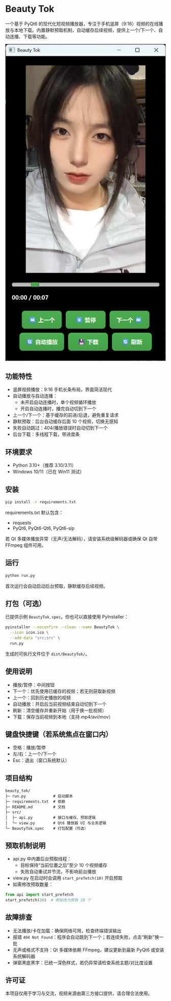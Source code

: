 # Beauty Tok

一个基于 PyQt6 的现代化短视频播放器，专注于手机竖屏（9:16）视频的在线播放与本地下载。内置静默预取机制，自动缓存后续视频，提供上一个/下一个、自动连播、下载等功能。

![](/static/screenShot.png)

## 功能特性

- 竖屏视频播放：9:16 手机长条布局，界面简洁现代
- 自动播放与自动连播：
  - 未开启自动连播时，单个视频循环播放
  - 开启自动连播时，播完自动切到下一个
- 上一个/下一个：基于缓存的前进/后退，避免重复请求
- 静默预取：后台自动缓存后面 10 个视频，切换无感知
- 失败自动跳过：404/播放错误时自动切到下一个
- 后台下载：多线程下载，带进度条

## 环境要求

- Python 3.10+（推荐 3.10/3.11）
- Windows 10/11（已在 Win11 测试）

## 安装

```bash
pip install -r requirements.txt
```

requirements.txt 默认包含：
- requests
- PyQt6, PyQt6-Qt6, PyQt6-sip

若 Qt 多媒体播放异常（无声/无法解码），请安装系统级解码器或确保 Qt 自带 FFmpeg 组件可用。

## 运行

```bash
python run.py
```

首次运行会自动启动后台预取，静默缓存后续视频。

## 打包（可选）

已提供示例 `BeautyTok.spec`。你也可以直接使用 PyInstaller：

```bash
pyinstaller --noconfirm --clean --name BeautyTok \
  --icon icon.ico \
  --add-data "src;src" \
  run.py
```

生成的可执行文件位于 `dist/BeautyTok/`。

## 使用说明

- 播放/暂停：中间按钮
- 下一个：优先使用已缓存的视频；若无则获取新视频
- 上一个：回到历史播放的视频
- 自动播放：开启后当前视频结束自动切到下一个
- 刷新：清空缓存并重新开始（用于换一批视频）
- 下载：保存当前视频到本地（支持 mp4/avi/mov）

## 键盘快捷键（若系统焦点在窗口内）

- 空格：播放/暂停
- 左/右：上一个/下一个
- Esc：退出（窗口系统默认）

## 项目结构

```
beauty_tok/
├─ run.py            # 启动脚本
├─ requirements.txt  # 依赖
├─ README.md         # 文档
├─ src/
│  ├─ api.py         # 接口与缓存、预取逻辑
│  └─ view.py        # Qt6 播放器 UI 与业务逻辑
└─ BeautyTok.spec    # 打包配置（可选）
```

## 预取机制说明

- api.py 中内置后台预取线程：
  - 目标保持“当前位置之后”至少 10 个视频缓存
  - 失败自动重试并节流，不影响前台播放
- view.py 在启动时会调用 `start_prefetch(10)` 开启预取
- 如需修改预取数量：

```python
from api import start_prefetch
start_prefetch(20)  # 例如改为预取 20 个
```

## 故障排查

- 无法播放/卡在加载：确保网络可用，检查终端错误输出
- 报错 `404 Not Found`：程序会自动跳到下一个；若连续失败，点击“刷新”换一批
- 无声或格式不支持：Qt 多媒体依赖 FFmpeg，建议更新到最新 PyQt6 或安装系统解码器
- 弹窗黑底黑字：已统一深色样式，若仍异常请检查系统主题/对比度设置

## 许可证

本项目仅用于学习与交流，视频来源由第三方接口提供，请合理合法使用。
